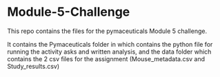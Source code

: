 # Module-5-Challenge
This repo contains the files for the pymaceuticals Module 5 challenge. 

It contains the Pymaceuticals folder in which contains the python file for running the activity asks and written analysis, and the data folder which contains the 2 csv files for the assignment (Mouse_metadata.csv and Study_results.csv)
